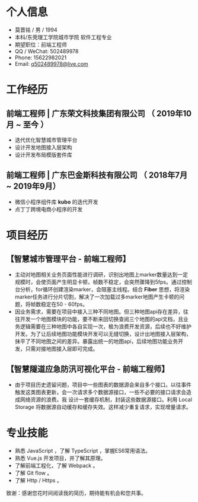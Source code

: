 # 个人信息
- 莫晋铭 / 男 / 1994
- 本科/东莞理工学院城市学院 软件工程专业
- 期望职位：前端工程师
- QQ / WeChat: 502489978
- Phone: 15622982021
- Email: q502489978@live.com
  
# 工作经历
## 前端工程师 | 广东荣文科技集团有限公司 （ 2019年10月 ~ 至今 ）
- 迭代优化智慧城市管理平台
- 设计开发地图接入层架构
- 设计开发布局模版套件库
## 前端工程师 | 广东巴金斯科技有限公司 （ 2018年7月 ~ 2019年9月）
- 微信小程序组件库 **kubo** 的迭代开发
- 点丁丁跨境电商小程序的开发

# 项目经历
## 【智慧城市管理平台 - 前端工程师】
- 主动对地图相关业务页面性能进行调研，识别出地图上marker数量达到一定规模时，会使页面产生明显卡顿，帧数不稳定，会突然骤降到5fps。通过控制台分析，for循环创建渲染marker，会阻塞主线程。结合 **Fiber** 思想，将渲染marker任务进行分片切割，解决了一次加载过多marker地图产生卡顿的问题，将帧数稳定在50 - 60fps。
- 因业务需求，需要在项目中接入三种不同地图。但三种地图api存在差异，往往开发一个地图模块的功能，要不断来回切换查阅三个地图的api文档，且业务逻辑需要在三种地图中各自实现一次，极为浪费开发资源，后续也不好维护开发。为了让后续地图功能模块开发可以无缝切换，设计出地图接入层架构，抹平了不同地图之间的差异。暴露出统一的地图api，后续地图功能业务开发，只需对接地图接入层即可完成。
  
## 【智慧隧道应急防汛可视化平台 - 前端工程师】
- 由于项目历史遗留问题，项目中一些图表的数据源会来自多个接口。以往事件触发这类图表更新，会一次请求多个数据源接口，一些不必要的接口请求会造成网络资源的浪费。我
设计一套缓存机制，封装这些数据源接口。利用 Local Storage 将数据源自动缓存和缓存失效。这样减少重复请求，实现增量请求。


# 专业技能
- 熟悉 JavaScript ，了解 TypeScript ，掌握ES6常用语法。
- 熟悉 Vue.js 开发项目，并了解其原理。
- 了解前端工程化，了解 Webpack 。
- 了解 Git flow 。
- 了解 Http / Https 。
  
致谢：感谢您花时间阅读我的简历，期待能有机会和您共事。